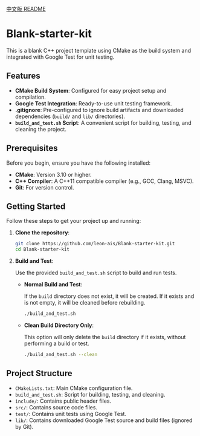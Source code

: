[中文版 README](README_zh.md)

# Blank-starter-kit

This is a blank C++ project template using CMake as the build system and integrated with Google Test for unit testing.

## Features

-   **CMake Build System**: Configured for easy project setup and compilation.
-   **Google Test Integration**: Ready-to-use unit testing framework.
-   **.gitignore**: Pre-configured to ignore build artifacts and downloaded dependencies (`build/` and `lib/` directories).
-   **`build_and_test.sh` Script**: A convenient script for building, testing, and cleaning the project.

## Prerequisites

Before you begin, ensure you have the following installed:

-   **CMake**: Version 3.10 or higher.
-   **C++ Compiler**: A C++11 compatible compiler (e.g., GCC, Clang, MSVC).
-   **Git**: For version control.

## Getting Started

Follow these steps to get your project up and running:

1.  **Clone the repository**:

    ```bash
    git clone https://github.com/leon-ais/Blank-starter-kit.git
    cd Blank-starter-kit
    ```

2.  **Build and Test**:

    Use the provided `build_and_test.sh` script to build and run tests.

    -   **Normal Build and Test**:

        If the `build` directory does not exist, it will be created. If it exists and is not empty, it will be cleaned before rebuilding.

        ```bash
        ./build_and_test.sh
        ```

    -   **Clean Build Directory Only**:

        This option will only delete the `build` directory if it exists, without performing a build or test.

        ```bash
        ./build_and_test.sh --clean
        ```

## Project Structure

-   `CMakeLists.txt`: Main CMake configuration file.
-   `build_and_test.sh`: Script for building, testing, and cleaning.
-   `include/`: Contains public header files.
-   `src/`: Contains source code files.
-   `test/`: Contains unit tests using Google Test.
-   `lib/`: Contains downloaded Google Test source and build files (ignored by Git).